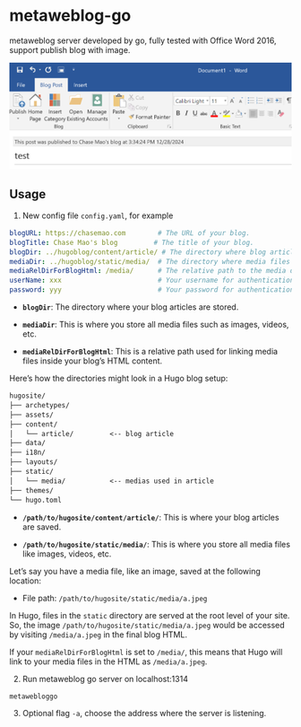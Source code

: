 # metaweblog-go

metaweblog server developed by go, fully tested with Office Word 2016, support publish blog with image.

![](./word.png)

## Usage

1. New config file `config.yaml`, for example

```yaml
blogURL: https://chasemao.com        # The URL of your blog.
blogTitle: Chase Mao's blog         # The title of your blog.
blogDir: ../hugoblog/content/article/ # The directory where blog articles are saved.
mediaDir: ../hugoblog/static/media/  # The directory where media files (images, videos) are stored.
mediaRelDirForBlogHtml: /media/      # The relative path to the media directory, used in the blog HTML for links.
userName: xxx                        # Your username for authentication.
password: yyy                        # Your password for authentication.
```

- **`blogDir`**: The directory where your blog articles are stored.
  
- **`mediaDir`**: This is where you store all media files such as images, videos, etc.

- **`mediaRelDirForBlogHtml`**: This is a relative path used for linking media files inside your blog’s HTML content.

Here’s how the directories might look in a Hugo blog setup:

``` txt
hugosite/
├── archetypes/
├── assets/
├── content/   
│   └── article/         <-- blog article
├── data/
├── i18n/
├── layouts/
├── static/
│   └── media/           <-- medias used in article
├── themes/
└── hugo.toml
```                  


- **`/path/to/hugosite/content/article/`**: This is where your blog articles are saved.
  
- **`/path/to/hugosite/static/media/`**: This is where you store all media files like images, videos, etc.

Let’s say you have a media file, like an image, saved at the following location:

- File path: `/path/to/hugosite/static/media/a.jpeg`

In Hugo, files in the `static` directory are served at the root level of your site. So, the image `/path/to/hugosite/static/media/a.jpeg` would be accessed by visiting `/media/a.jpeg` in the final blog HTML.

If your `mediaRelDirForBlogHtml` is set to `/media/`, this means that Hugo will link to your media files in the HTML as `/media/a.jpeg`.

2. Run metaweblog go server on localhost:1314

```bash
metawebloggo
```

3. Optional flag `-a`, choose the address where the server is listening.